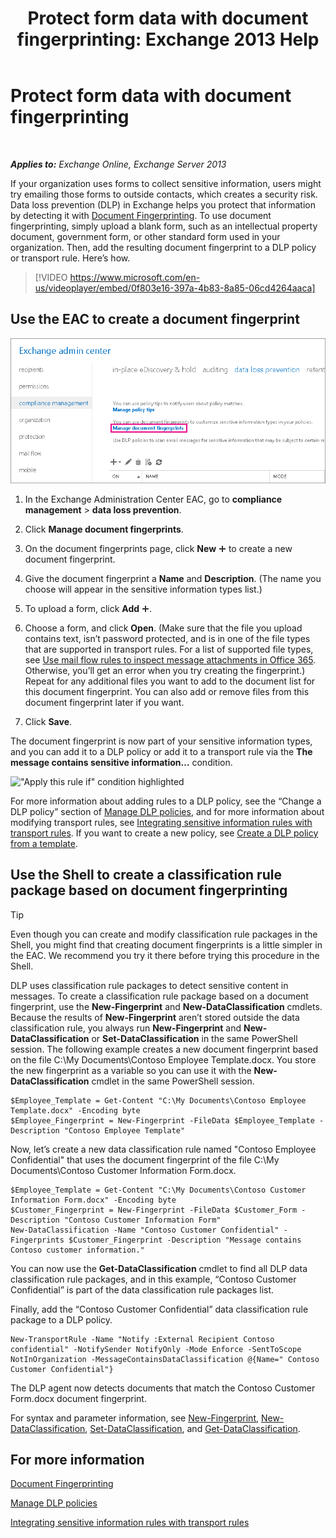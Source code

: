 ﻿---
title: 'Protect form data with document fingerprinting: Exchange 2013 Help'
TOCTitle: Protect form data with document fingerprinting
ms:assetid: 110c839b-7693-42f6-aa5d-58ce64f4c357
ms:mtpsurl: https://technet.microsoft.com/en-us/library/Dn635175(v=EXCHG.150)
ms:contentKeyID: 61218307
ms.date: 12/10/2017
mtps_version: v=EXCHG.150
---

# Protect form data with document fingerprinting

 

_**Applies to:** Exchange Online, Exchange Server 2013_


If your organization uses forms to collect sensitive information, users might try emailing those forms to outside contacts, which creates a security risk. Data loss prevention (DLP) in Exchange helps you protect that information by detecting it with [Document Fingerprinting](overview-of-document-fingerprinting-in-exchange.md). To use document fingerprinting, simply upload a blank form, such as an intellectual property document, government form, or other standard form used in your organization. Then, add the resulting document fingerprint to a DLP policy or transport rule. Here’s how.

> [!VIDEO https://www.microsoft.com/en-us/videoplayer/embed/0f803e16-397a-4b83-8a85-06cd4264aaca]

## Use the EAC to create a document fingerprint

![Path to Document Fingerprinting in EAC highlighted](images/Dn635175.e8562ea7-40ba-4feb-adde-2e81f029fcda(EXCHG.150).png "Path to Document Fingerprinting in EAC highlighted")

1.  In the Exchange Administration Center EAC, go to **compliance management** \> **data loss prevention**.

2.  Click **Manage document fingerprints**.

3.  On the document fingerprints page, click **New** ![Add Icon](images/JJ218640.c1e75329-d6d7-4073-a27d-498590bbb558(EXCHG.150).gif "Add Icon") to create a new document fingerprint.

4.  Give the document fingerprint a **Name** and **Description**. (The name you choose will appear in the sensitive information types list.)

5.  To upload a form, click **Add** ![Add Icon](images/JJ218640.c1e75329-d6d7-4073-a27d-498590bbb558(EXCHG.150).gif "Add Icon").

6.  Choose a form, and click **Open**. (Make sure that the file you upload contains text, isn’t password protected, and is in one of the file types that are supported in transport rules. For a list of supported file types, see [Use mail flow rules to inspect message attachments in Office 365](https://technet.microsoft.com/en-us/library/jj919236\(v=exchg.150\)). Otherwise, you’ll get an error when you try creating the fingerprint.) Repeat for any additional files you want to add to the document list for this document fingerprint. You can also add or remove files from this document fingerprint later if you want.

7.  Click **Save**.

The document fingerprint is now part of your sensitive information types, and you can add it to a DLP policy or add it to a transport rule via the **The message contains sensitive information…** condition.

!["Apply this rule if" condition highlighted](images/Dn635175.9355a513-a790-48eb-a61b-575ba2ecdfa6(EXCHG.150).png "\"Apply this rule if\" condition highlighted")

For more information about adding rules to a DLP policy, see the “Change a DLP policy” section of [Manage DLP policies](manage-dlp-policies-exchange-2013-help.md), and for more information about modifying transport rules, see [Integrating sensitive information rules with transport rules](integrating-sensitive-information-rules-with-transport-rules-exchange-2013-help.md). If you want to create a new policy, see [Create a DLP policy from a template](how-to-new-dlp-data-loss-prevention-policy-template.md).

## Use the Shell to create a classification rule package based on document fingerprinting


> [!TIP]
> Even though you can create and modify classification rule packages in the Shell, you might find that creating document fingerprints is a little simpler in the EAC. We recommend you try it there before trying this procedure in the Shell.



DLP uses classification rule packages to detect sensitive content in messages. To create a classification rule package based on a document fingerprint, use the **New-Fingerprint** and **New-DataClassification** cmdlets. Because the results of **New-Fingerprint** aren’t stored outside the data classification rule, you always run **New-Fingerprint** and **New-DataClassification** or **Set-DataClassification** in the same PowerShell session. The following example creates a new document fingerprint based on the file C:\\My Documents\\Contoso Employee Template.docx. You store the new fingerprint as a variable so you can use it with the **New-DataClassification** cmdlet in the same PowerShell session.

    $Employee_Template = Get-Content "C:\My Documents\Contoso Employee Template.docx" -Encoding byte
    $Employee_Fingerprint = New-Fingerprint -FileData $Employee_Template -Description "Contoso Employee Template"

Now, let’s create a new data classification rule named "Contoso Employee Confidential" that uses the document fingerprint of the file C:\\My Documents\\Contoso Customer Information Form.docx.

    $Employee_Template = Get-Content "C:\My Documents\Contoso Customer Information Form.docx" -Encoding byte
    $Customer_Fingerprint = New-Fingerprint -FileData $Customer_Form -Description "Contoso Customer Information Form"
    New-DataClassification -Name "Contoso Customer Confidential" -Fingerprints $Customer_Fingerprint -Description "Message contains Contoso customer information." 

You can now use the **Get-DataClassification** cmdlet to find all DLP data classification rule packages, and in this example, “Contoso Customer Confidential” is part of the data classification rule packages list.

Finally, add the “Contoso Customer Confidential” data classification rule package to a DLP policy.

    New-TransportRule -Name "Notify :External Recipient Contoso confidential" -NotifySender NotifyOnly -Mode Enforce -SentToScope NotInOrganization -MessageContainsDataClassification @{Name=" Contoso Customer Confidential"}

The DLP agent now detects documents that match the Contoso Customer Form.docx document fingerprint.

For syntax and parameter information, see [New-Fingerprint](https://technet.microsoft.com/en-us/library/dn584142\(v=exchg.150\)), [New-DataClassification](https://technet.microsoft.com/en-us/library/dn584139\(v=exchg.150\)), [Set-DataClassification](https://technet.microsoft.com/en-us/library/dn584141\(v=exchg.150\)), and [Get-DataClassification](https://technet.microsoft.com/en-us/library/jj215720\(v=exchg.150\)).

## For more information

[Document Fingerprinting](overview-of-document-fingerprinting-in-exchange.md)

[Manage DLP policies](manage-dlp-policies-exchange-2013-help.md)

[Integrating sensitive information rules with transport rules](integrating-sensitive-information-rules-with-transport-rules-exchange-2013-help.md)

